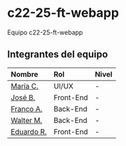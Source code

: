 # c22-25-ft-webapp
Equipo c22-25-ft-webapp


## Integrantes del equipo
| Nombre |  Rol | Nivel |
| :---   | :--- | :--- |
| [María C.](https://github.com/ChichiCuello) | UI/UX     | - |
| [José B.](https://github.com/CoonWorks/)    | Front-End | - |
| [Franco A.](https://github.com/JSuggu)      | Back-End  | - |
| [Walter M.](https://github.com/WalterDanielMachacaChoque) | Back-End | - |
| [Eduardo R.](https://github.com/MrRedu) | Front-End | - |
